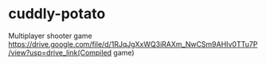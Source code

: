 # cuddly-potato
Multiplayer shooter game
https://drive.google.com/file/d/1RJqJgXxWQ3iRAXm_NwCSm9AHIv0TTu7P/view?usp=drive_link(Compiled game)
